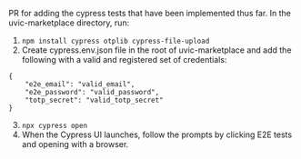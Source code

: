 PR for adding the cypress tests that have been implemented thus far. In the uvic-marketplace directory, run:
1) `npm install cypress otplib cypress-file-upload`
2) Create cypress.env.json file in the root of uvic-marketplace and add the following with a valid and registered set of credentials:
```
{
    "e2e_email": "valid_email",
    "e2e_password": "valid_password",
    "totp_secret": "valid_totp_secret"
} 
```
3) `npx cypress open`
4) When the Cypress UI launches, follow the prompts by clicking E2E tests and opening with a browser.